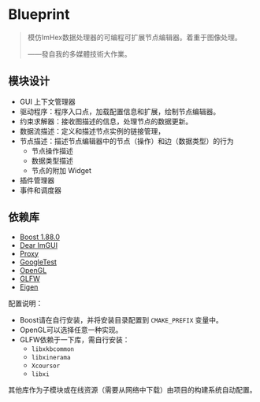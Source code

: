 # Blueprint

> 模仿ImHex数据处理器的可编程可扩展节点编辑器。着重于图像处理。
> 
> ——發自我的多媒體技術大作業。

## 模块设计

- GUI 上下文管理器
- 驱动程序：程序入口点，加载配置信息和扩展，绘制节点编辑器。
- 约束求解器：接收图描述的信息，处理节点的数据更新。
- 数据流描述：定义和描述节点实例的链接管理，
- 节点描述：描述节点编辑器中的节点（操作）和边（数据类型）的行为
  - 节点操作描述
  - 数据类型描述
  - 节点的附加 Widget
- 插件管理器
- 事件和调度器


## 依赖库

- [Boost 1.88.0](https://www.boost.org/)
- [Dear ImGUI](https://github.com/ocornut/imgui)
- [Proxy](https://github.com/microsoft/proxy)
- [GoogleTest](https://github.com/google/googletest)
- [OpenGL](https://opengl.org/)
- [GLFW](https://github.com/glfw/glfw)
- [Eigen](https://eigen.tuxfamily.org/)

配置说明：

- Boost请在自行安装，并将安装目录配置到 `CMAKE_PREFIX` 变量中。
- OpenGL可以选择任意一种实现。
- GLFW依赖于一下库，需自行安装：
  - `libxkbcommon`
  - `libxinerama`
  - `Xcoursor`
  - `libxi`

其他库作为子模块或在线资源（需要从网络中下载）由项目的构建系统自动配置。